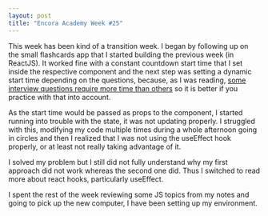 ```yaml
---
layout: post
title: "Encora Academy Week #25"
---
```


This week has been kind of a transition week. I began by following up on the small flashcards app that I started building the previous week (in ReactJS). It worked fine with a constant countdown start time that I set inside the respective component and the next step was setting a dynamic start time depending on the questions, because, as I was reading, [some interview questions require more time than others](https://interviewgenie.com/blog-1/2017/6/20/how-long-should-your-interview-answers-be#:~:text=What%20length%20is%20the%20right,questions%20should%20be%20the%20shortest.) so it is better if you practice with that into account. 

As the start time would be passed as props to the component, I started running into trouble with the state, it was not updating properly. I struggled with this, modifying my code multiple times during a whole afternoon going in circles and then I realized that I was not using the useEffect hook properly, or at least not really taking advantage of it.

I solved my problem but I still did not fully understand why my first approach did not work whereas the second one did. Thus I switched to read more about react hooks, particularly useEffect.

I spent the rest of the week reviewing some JS topics from my notes and going to pick up the new computer, I have been setting up my environment.
